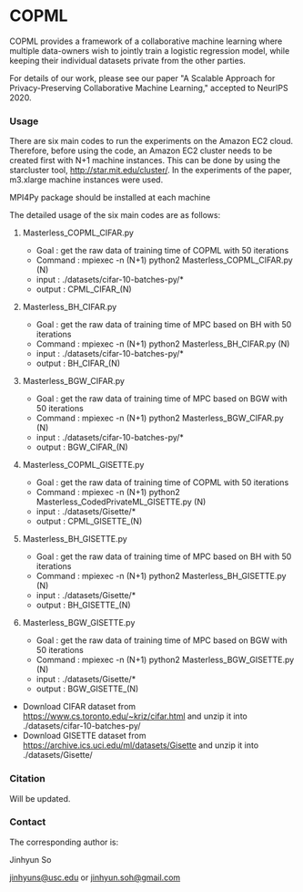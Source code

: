 # COPML

COPML provides a framework of a collaborative machine learning where multiple data-owners wish to jointly train a logistic regression model, while keeping their individual datasets private from the other parties.

For details of our work, please see our paper "A Scalable Approach for Privacy-Preserving Collaborative Machine Learning," accepted to NeurIPS 2020.



### Usage

There are six main codes to run the experiments on the Amazon EC2 cloud. 
Therefore, before using the code, an Amazon EC2 cluster needs to be created first with N+1 machine instances. 
This can be done by using the starcluster tool, http://star.mit.edu/cluster/.
In the experiments of the paper, m3.xlarge machine instances were used. 

MPI4Py package should be installed at each machine 



The detailed usage of the six main codes are as follows:


1. Masterless_COPML_CIFAR.py
    - Goal        : get the raw data of training time of COPML with 50 iterations
    - Command : mpiexec -n (N+1) python2 Masterless_COPML_CIFAR.py (N)
    - input       : ./datasets/cifar-10-batches-py/*
    - output     : CPML_CIFAR_(N)

2. Masterless_BH_CIFAR.py
    - Goal        : get the raw data of training time of MPC based on BH with 50 iterations
    - Command : mpiexec -n (N+1) python2 Masterless_BH_CIFAR.py (N)
    - input       : ./datasets/cifar-10-batches-py/*
    - output     : BH_CIFAR_(N)

3. Masterless_BGW_CIFAR.py
    - Goal        : get the raw data of training time of MPC based on BGW with 50 iterations
    - Command : mpiexec -n (N+1) python2 Masterless_BGW_CIFAR.py (N)
    - input       : ./datasets/cifar-10-batches-py/*
    - output     : BGW_CIFAR_(N)

4. Masterless_COPML_GISETTE.py
    - Goal        : get the raw data of training time of COPML with 50 iterations
    - Command : mpiexec -n (N+1) python2 Masterless_CodedPrivateML_GISETTE.py (N)
    - input       : ./datasets/Gisette/*
    - output     : CPML_GISETTE_(N)

5. Masterless_BH_GISETTE.py
    - Goal        : get the raw data of training time of MPC based on BH with 50 iterations
    - Command : mpiexec -n (N+1) python2 Masterless_BH_GISETTE.py (N)
    - input       : ./datasets/Gisette/*
    - output     : BH_GISETTE_(N)

6. Masterless_BGW_GISETTE.py
    - Goal        : get the raw data of training time of MPC based on BGW with 50 iterations
    - Command : mpiexec -n (N+1) python2 Masterless_BGW_GISETTE.py (N)
    - input       : ./datasets/Gisette/*
    - output     : BGW_GISETTE_(N)



- Download CIFAR dataset from https://www.cs.toronto.edu/~kriz/cifar.html and unzip it into ./datasets/cifar-10-batches-py/
- Download GISETTE dataset from https://archive.ics.uci.edu/ml/datasets/Gisette and unzip it into ./datasets/Gisette/



### Citation

Will be updated.



### Contact

The corresponding author is: 

Jinhyun So 

jinhyuns@usc.edu or jinhyun.soh@gmail.com